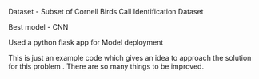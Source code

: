 Dataset - Subset of Cornell Birds Call Identification Dataset

Best model - CNN

Used a python flask app for Model deployment


This is just an example code which gives an idea to approach the solution for this problem . There are so many things to be improved.
